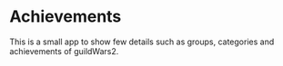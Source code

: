 # Achievements
This is a small app to show few details such as groups, categories and achievements of guildWars2. 
